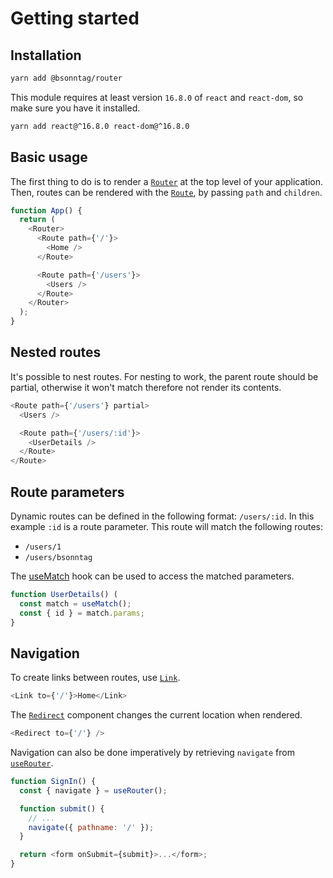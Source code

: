 # Getting started

## Installation

```sh
yarn add @bsonntag/router
```

This module requires at least version `16.8.0` of `react` and `react-dom`,
so make sure you have it installed.

```sh
yarn add react@^16.8.0 react-dom@^16.8.0
```

## Basic usage

The first thing to do is to render a [`Router`](./router.md) at the top level
of your application.
Then, routes can be rendered with the [`Route`](./route.md),
by passing `path` and `children`.

```js
function App() {
  return (
    <Router>
      <Route path={'/'}>
        <Home />
      </Route>

      <Route path={'/users'}>
        <Users />
      </Route>
    </Router>
  );
}
```

## Nested routes

It's possible to nest routes. For nesting to work, the parent route should be partial,
otherwise it won't match therefore not render its contents.

```js
<Route path={'/users'} partial>
  <Users />

  <Route path={'/users/:id'}>
    <UserDetails />
  </Route>
</Route>
```

## Route parameters

Dynamic routes can be defined in the following format: `/users/:id`.
In this example `:id` is a route parameter. This route will match the following routes:

- `/users/1`
- `/users/bsonntag`

The [useMatch](./use-match.md) hook can be used to access the matched parameters.

```js
function UserDetails() (
  const match = useMatch();
  const { id } = match.params;
}
```

## Navigation

To create links between routes, use [`Link`](./link.md).

```js
<Link to={'/'}>Home</Link>
```

The [`Redirect`](./redirect.md) component changes the current location when rendered.

```js
<Redirect to={'/'} />
```

Navigation can also be done imperatively by retrieving `navigate` from [`useRouter`](./use-router.md).

```js
function SignIn() {
  const { navigate } = useRouter();

  function submit() {
    // ...
    navigate({ pathname: '/' });
  }

  return <form onSubmit={submit}>...</form>;
}
```
